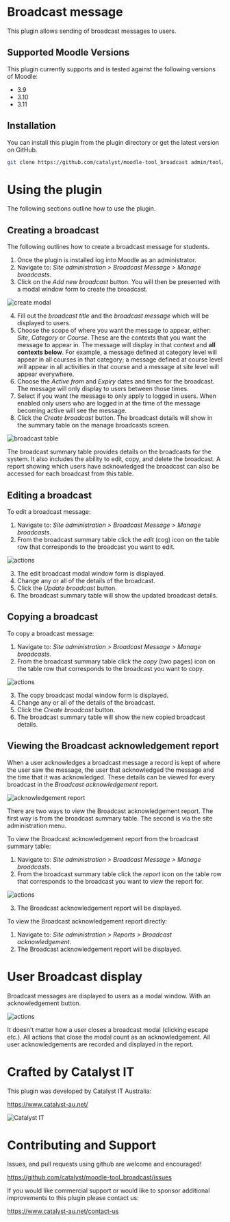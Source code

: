 # Broadcast message #

This plugin allows sending of broadcast messages to users.

## Supported Moodle Versions

This plugin currently supports and is tested against the following versions of Moodle:

* 3.9
* 3.10
* 3.11

## Installation

You can install this plugin from the plugin directory or get the latest version
on GitHub.

```bash
git clone https://github.com/catalyst/moodle-tool_broadcast admin/tool/broadcast
```

# Using the plugin

The following sections outline how to use the plugin.

## Creating a broadcast

The following outlines how to create a broadcast message for students.

1. Once the plugin is installed log into Moodle as an administrator.
2. Navigate to: *Site administration > Broadcast Message > Manage broadcasts*.
3. Click on the *Add new broadcast* button. You will then be presented with a modal window form to create the broadcast.

![create modal](/pix/create_modal.png?raw=true)

4. Fill out the *broadcast title* and the *broadcast message* which will be displayed to users.
5. Choose the scope of where you want the message to appear, either: *Site*, *Category* or *Course*. These are the contexts that you want the message to appear in. The message will display in that context and **all contexts below**. For example, a message defined at category level will appear in all courses in that category; a message defined at course level will appear in all activities in that course and a message at site level will appear everywhere.
6. Choose the *Active from* and *Expiry* dates and times for the broadcast. The message will only display to users between those times.
7. Select if you want the message to only apply to logged in users. When enabled only users who are logged in at the time of the message becoming active will see the message.
8. Click the *Create broadcast* button. The broadcast details will show in the summary table on the manage broadcasts screen.

![broadcast table](/pix/broadcast_table.png?raw=true)

The broadcast summary table provides details on the broadcasts for the system. It also includes the ability to edit, copy, and delete the broadcast. A report showing which users have acknowledged the broadcast can also be accessed for each broadcast from this table.

## Editing a broadcast

To edit a broadcast message:

1. Navigate to: *Site administration > Broadcast Message > Manage broadcasts*.
2. From the broadcast summary table click the *edit* (cog) icon on the table row that corresponds to the broadcast you want to edit.

![actions](/pix/actions.png?raw=true)

3. The edit broadcast modal window form is displayed.
4. Change any or all of the details of the broadcast.
5. Click the *Update broadcast* button.
6. The broadcast summary table will show the updated broadcast details.

## Copying a broadcast

To copy a broadcast message:

1. Navigate to: *Site administration > Broadcast Message > Manage broadcasts*.
2. From the broadcast summary table click the *copy* (two pages) icon on the table row that corresponds to the broadcast you want to copy.

![actions](/pix/actions.png?raw=true)

3. The copy broadcast modal window form is displayed.
4. Change any or all of the details of the broadcast.
5. Click the *Create broadcast* button.
6. The broadcast summary table will show the new copied broadcast details.

## Viewing the Broadcast acknowledgement report

When a user acknowledges a broadcast message a record is kept of where the user saw the message, the user that acknowledged the message and the time that it was acknowledged. These details can be viewed for every broadcast in the *Broadcast acknowledgement* report.

![acknowledgement report](/pix/ack_report.png?raw=true)

There are two ways to view the Broadcast acknowledgement report. The first way is from the broadcast summary table. The second is via the site administration menu.

To view the Broadcast acknowledgement report from the broadcast summary table:

1. Navigate to: *Site administration > Broadcast Message > Manage broadcasts*.
2. From the broadcast summary table click the *report* icon on the table row that corresponds to the broadcast you want to view the report for.

![actions](/pix/actions.png?raw=true)

3. The Broadcast acknowledgement report will be displayed.

To view the Broadcast acknowledgement report directly:

1. Navigate to: *Site administration > Reports > Broadcast acknowledgement*.
2. The Broadcast acknowledgement report will be displayed.

# User Broadcast display

Broadcast messages are displayed to users as a modal window. With an acknowledgement button.

![actions](/pix/broadcast_modal.png?raw=true)

It doesn't matter how a user closes a broadcast modal (clicking escape etc.). All actions that close the modal count as an acknowledgement. All user acknowledgements are recorded and displayed in the report.

# Crafted by Catalyst IT

This plugin was developed by Catalyst IT Australia:

https://www.catalyst-au.net/

![Catalyst IT](/pix/catalyst-logo.png?raw=true)

# Contributing and Support

Issues, and pull requests using github are welcome and encouraged! 

https://github.com/catalyst/moodle-tool_broadcast/issues

If you would like commercial support or would like to sponsor additional improvements
to this plugin please contact us:

https://www.catalyst-au.net/contact-us